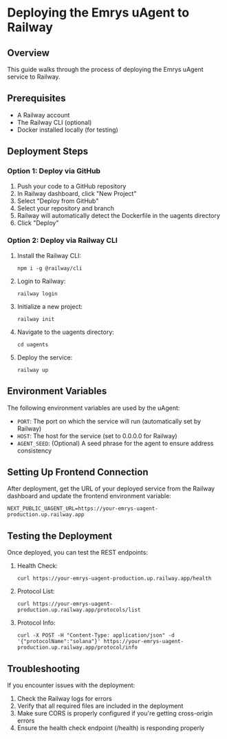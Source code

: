 # Deploying the Emrys uAgent to Railway

## Overview

This guide walks through the process of deploying the Emrys uAgent service to Railway.

## Prerequisites

- A Railway account
- The Railway CLI (optional)
- Docker installed locally (for testing)

## Deployment Steps

### Option 1: Deploy via GitHub

1. Push your code to a GitHub repository
2. In Railway dashboard, click "New Project"
3. Select "Deploy from GitHub"
4. Select your repository and branch
5. Railway will automatically detect the Dockerfile in the uagents directory
6. Click "Deploy"

### Option 2: Deploy via Railway CLI

1. Install the Railway CLI:
   ```
   npm i -g @railway/cli
   ```

2. Login to Railway:
   ```
   railway login
   ```

3. Initialize a new project:
   ```
   railway init
   ```

4. Navigate to the uagents directory:
   ```
   cd uagents
   ```

5. Deploy the service:
   ```
   railway up
   ```

## Environment Variables

The following environment variables are used by the uAgent:

- `PORT`: The port on which the service will run (automatically set by Railway)
- `HOST`: The host for the service (set to 0.0.0.0 for Railway)
- `AGENT_SEED`: (Optional) A seed phrase for the agent to ensure address consistency

## Setting Up Frontend Connection

After deployment, get the URL of your deployed service from the Railway dashboard and update the frontend environment variable:

```
NEXT_PUBLIC_UAGENT_URL=https://your-emrys-uagent-production.up.railway.app
```

## Testing the Deployment

Once deployed, you can test the REST endpoints:

1. Health Check:
   ```
   curl https://your-emrys-uagent-production.up.railway.app/health
   ```

2. Protocol List:
   ```
   curl https://your-emrys-uagent-production.up.railway.app/protocols/list
   ```

3. Protocol Info:
   ```
   curl -X POST -H "Content-Type: application/json" -d '{"protocolName":"solana"}' https://your-emrys-uagent-production.up.railway.app/protocol/info
   ```

## Troubleshooting

If you encounter issues with the deployment:

1. Check the Railway logs for errors
2. Verify that all required files are included in the deployment
3. Make sure CORS is properly configured if you're getting cross-origin errors
4. Ensure the health check endpoint (/health) is responding properly 